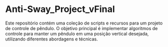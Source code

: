 ﻿# Anti-Sway_Project_vFinal
 Este repositório contém uma coleção de scripts e recursos para um projeto de controle de pêndulo. O objetivo principal é implementar algoritmos de controle para manter um pêndulo em uma posição vertical desejada, utilizando diferentes abordagens e técnicas.
